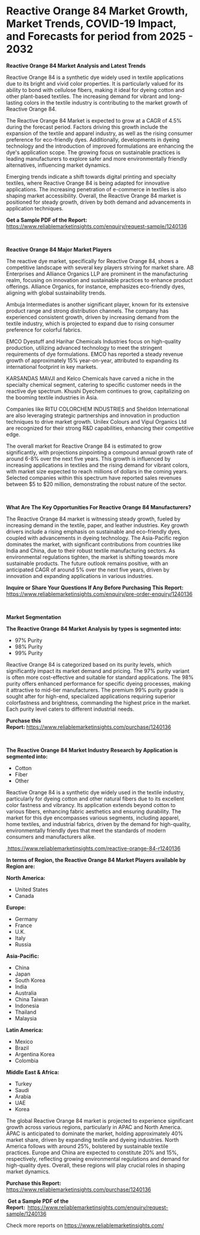 <p><h1>Reactive Orange 84 Market Growth, Market Trends, COVID-19 Impact, and Forecasts for period from 2025 - 2032</h1></p><p><strong>Reactive Orange 84 Market Analysis and Latest Trends</strong></p>
<p><p>Reactive Orange 84 is a synthetic dye widely used in textile applications due to its bright and vivid color properties. It is particularly valued for its ability to bond with cellulose fibers, making it ideal for dyeing cotton and other plant-based textiles. The increasing demand for vibrant and long-lasting colors in the textile industry is contributing to the market growth of Reactive Orange 84.</p><p>The Reactive Orange 84 Market is expected to grow at a CAGR of 4.5% during the forecast period. Factors driving this growth include the expansion of the textile and apparel industry, as well as the rising consumer preference for eco-friendly dyes. Additionally, developments in dyeing technology and the introduction of improved formulations are enhancing the dye's application scope. The growing focus on sustainable practices is leading manufacturers to explore safer and more environmentally friendly alternatives, influencing market dynamics.</p><p>Emerging trends indicate a shift towards digital printing and specialty textiles, where Reactive Orange 84 is being adapted for innovative applications. The increasing penetration of e-commerce in textiles is also shaping market accessibility. Overall, the Reactive Orange 84 market is positioned for steady growth, driven by both demand and advancements in application techniques.</p></p>
<p><strong>Get a Sample PDF of the Report:&nbsp;</strong> <a href="https://www.reliablemarketinsights.com/enquiry/request-sample/1240136?utm_campaign=2004&utm_medium=2&utm_source=Github&utm_content=ia&utm_term=30012025&utm_id=reactive-orange-84">https://www.reliablemarketinsights.com/enquiry/request-sample/1240136</a></p>
<p>&nbsp;</p>
<p><strong>Reactive Orange 84 Major Market Players</strong></p>
<p><p>The reactive dye market, specifically for Reactive Orange 84, shows a competitive landscape with several key players striving for market share. AB Enterprises and Alliance Organics LLP are prominent in the manufacturing realm, focusing on innovation and sustainable practices to enhance product offerings. Alliance Organics, for instance, emphasizes eco-friendly dyes, aligning with global sustainability trends.</p><p>Ambuja Intermediates is another significant player, known for its extensive product range and strong distribution channels. The company has experienced consistent growth, driven by increasing demand from the textile industry, which is projected to expand due to rising consumer preference for colorful fabrics.</p><p>EMCO Dyestuff and Harihar Chemicals Industries focus on high-quality production, utilizing advanced technology to meet the stringent requirements of dye formulations. EMCO has reported a steady revenue growth of approximately 15% year-on-year, attributed to expanding its international footprint in key markets.</p><p>KARSANDAS MAVJI and Kelco Chemicals have carved a niche in the specialty chemical segment, catering to specific customer needs in the reactive dye spectrum. Khushi Dyechem continues to grow, capitalizing on the booming textile industries in Asia.</p><p>Companies like RITU COLORCHEM INDUSTRIES and Sheldon International are also leveraging strategic partnerships and innovation in production techniques to drive market growth. Unilex Colours and Vipul Organics Ltd are recognized for their strong R&D capabilities, enhancing their competitive edge.</p><p>The overall market for Reactive Orange 84 is estimated to grow significantly, with projections pinpointing a compound annual growth rate of around 6-8% over the next five years. This growth is influenced by increasing applications in textiles and the rising demand for vibrant colors, with market size expected to reach millions of dollars in the coming years. Selected companies within this spectrum have reported sales revenues between $5 to $20 million, demonstrating the robust nature of the sector.</p></p>
<p>&nbsp;</p>
<p><strong>What Are The Key Opportunities For Reactive Orange 84 Manufacturers?</strong></p>
<p><p>The Reactive Orange 84 market is witnessing steady growth, fueled by increasing demand in the textile, paper, and leather industries. Key growth drivers include a rising emphasis on sustainable and eco-friendly dyes, coupled with advancements in dyeing technology. The Asia-Pacific region dominates the market, with significant contributions from countries like India and China, due to their robust textile manufacturing sectors. As environmental regulations tighten, the market is shifting towards more sustainable products. The future outlook remains positive, with an anticipated CAGR of around 5% over the next five years, driven by innovation and expanding applications in various industries.</p></p>
<p><strong>Inquire or Share Your Questions If Any Before Purchasing This Report:</strong> <a href="https://www.reliablemarketinsights.com/enquiry/pre-order-enquiry/1240136?utm_campaign=2004&utm_medium=2&utm_source=Github&utm_content=ia&utm_term=30012025&utm_id=reactive-orange-84">https://www.reliablemarketinsights.com/enquiry/pre-order-enquiry/1240136</a></p>
<p>&nbsp;</p>
<p><strong>Market Segmentation</strong></p>
<p><strong>The Reactive Orange 84 Market Analysis by types is segmented into:</strong></p>
<p><ul><li>97% Purity</li><li>98% Purity</li><li>99% Purity</li></ul></p>
<p><p>Reactive Orange 84 is categorized based on its purity levels, which significantly impact its market demand and pricing. The 97% purity variant is often more cost-effective and suitable for standard applications. The 98% purity offers enhanced performance for specific dyeing processes, making it attractive to mid-tier manufacturers. The premium 99% purity grade is sought after for high-end, specialized applications requiring superior colorfastness and brightness, commanding the highest price in the market. Each purity level caters to different industrial needs.</p></p>
<p><strong>Purchase this Report:&nbsp;</strong><a href="https://www.reliablemarketinsights.com/purchase/1240136?utm_campaign=2004&utm_medium=2&utm_source=Github&utm_content=ia&utm_term=30012025&utm_id=reactive-orange-84">https://www.reliablemarketinsights.com/purchase/1240136</a></p>
<p>&nbsp;</p>
<p><strong>The Reactive Orange 84 Market Industry Research by Application is segmented into:</strong></p>
<p><ul><li>Cotton</li><li>Fiber</li><li>Other</li></ul></p>
<p><p>Reactive Orange 84 is a synthetic dye widely used in the textile industry, particularly for dyeing cotton and other natural fibers due to its excellent color fastness and vibrancy. Its application extends beyond cotton to various fibers, enhancing fabric aesthetics and ensuring durability. The market for this dye encompasses various segments, including apparel, home textiles, and industrial fabrics, driven by the demand for high-quality, environmentally friendly dyes that meet the standards of modern consumers and manufacturers alike.</p></p>
<p><a href="https://www.reliablemarketinsights.com/reactive-orange-84-r1240136?utm_campaign=2004&utm_medium=2&utm_source=Github&utm_content=ia&utm_term=30012025&utm_id=reactive-orange-84">&nbsp;https://www.reliablemarketinsights.com/reactive-orange-84-r1240136</a></p>
<p><strong>In terms of Region, the Reactive Orange 84 Market Players available by Region are:</strong></p>
<p>
    <p> <strong> North America: </strong>
        <ul>
            <li>United States</li>
            <li>Canada</li>
        </ul>
        </p> 
    <p> <strong> Europe: </strong>
        <ul>
            <li>Germany</li>
            <li>France</li>
            <li>U.K.</li>
            <li>Italy</li>
            <li>Russia</li>
        </ul>
        </p> 
    <p> <strong> Asia-Pacific: </strong>
        <ul>
            <li>China</li>
            <li>Japan</li>
            <li>South Korea</li>
            <li>India</li>
            <li>Australia</li>
            <li>China Taiwan</li>
            <li>Indonesia</li>
            <li>Thailand</li>
            <li>Malaysia</li>
        </ul>
        </p> 
    <p> <strong> Latin America: </strong>
        <ul>
            <li>Mexico</li>
            <li>Brazil</li>
            <li>Argentina Korea</li>
            <li>Colombia</li>
        </ul>
        </p> 
    <p> <strong> Middle East & Africa: </strong>
        <ul>
            <li>Turkey</li>
            <li>Saudi</li>
            <li>Arabia</li>
            <li>UAE</li>
            <li>Korea</li>
        </ul>
    </p>
    </p>
<p><p>The global Reactive Orange 84 market is projected to experience significant growth across various regions, particularly in APAC and North America. APAC is anticipated to dominate the market, holding approximately 40% market share, driven by expanding textile and dyeing industries. North America follows with around 25%, bolstered by sustainable textile practices. Europe and China are expected to constitute 20% and 15%, respectively, reflecting growing environmental regulations and demand for high-quality dyes. Overall, these regions will play crucial roles in shaping market dynamics.</p></p>
<p><strong>Purchase this Report: </strong><a href="https://www.reliablemarketinsights.com/purchase/1240136?utm_campaign=2004&utm_medium=2&utm_source=Github&utm_content=ia&utm_term=30012025&utm_id=reactive-orange-84">https://www.reliablemarketinsights.com/purchase/1240136</a></p>
<p>&nbsp;<strong>Get a Sample PDF of the Report:&nbsp;&nbsp;</strong><a href="https://www.reliablemarketinsights.com/enquiry/request-sample/1240136?utm_campaign=2004&utm_medium=2&utm_source=Github&utm_content=ia&utm_term=30012025&utm_id=reactive-orange-84">https://www.reliablemarketinsights.com/enquiry/request-sample/1240136</a></p>
<p><strong></strong></p>
<p>Check more reports on <a href="https://www.reliablemarketinsights.com/?utm_campaign=2004&utm_medium=2&utm_source=Github&utm_content=ia&utm_term=30012025&utm_id=reactive-orange-84">https://www.reliablemarketinsights.com/</a></p>